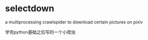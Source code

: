 # selectdown
a multiprocessing crawlspider to download certain pictures on pixiv

学完python基础之后写的一个小爬虫
